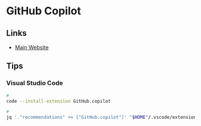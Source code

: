 # GitHub Copilot

<!--
https://githubnext.com/projects/copilot-cli/

https://githubnext.com/
-->

## Links

- [Main Website](https://github.com/features/copilot)

## Tips

### Visual Studio Code

```sh
#
code --install-extension GitHub.copilot

#
jq '."recommendations" += ["GitHub.copilot"]' "$HOME"/.vscode/extensions.json | sponge "$HOME"/.vscode/extensions.json
```
